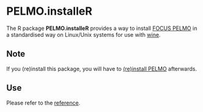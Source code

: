 # PELMO.installeR

The R package **PELMO.installeR** provides a way to install
[FOCUS PELMO](http://esdac.jrc.ec.europa.eu/projects/pelmo)
in a standardised way on Linux/Unix systems for use with
[wine](https://www.winehq.org).

## Note

If you (re)install this package, you will have to
[(re)install PELMO](https://pkgdown.jrwb.de/PELMO.installeR/reference/install_PELMO.html) afterwards.

## Use

Please refer to the [reference](https://pkgdown.jrwb.de/PELMO.installeR/reference/index.html).
